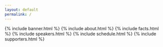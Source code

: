 ```yaml
---
layout: default
permalink: /
---
```


{% include banner.html %}
{% include about.html %}
{% include facts.html %}
{% include speakers.html %}
{% include schedule.html %}
{% include supporters.html %}

